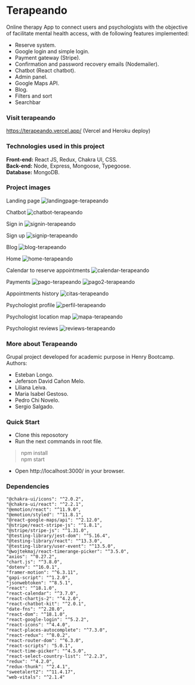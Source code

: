 # Terapeando

Online therapy App to connect users and psychologists with the objective of facilitate mental health access, with de following features implemented:
- Reserve system.
- Google login and simple login.
- Payment gateway (Stripe).
- Confirmation and password recovery emails (Nodemailer).
- Chatbot (React chatbot).
- Admin panel.
- Google Maps API.
- Blog.
- Filters and sort
- Searchbar

### Visit terapeando

https://terapeando.vercel.app/ (Vercel and Heroku deploy)

### Technologies used in this project

<b>Front-end:</b> React JS, Redux, Chakra UI, CSS.</br>
<b>Back-end:</b> Node, Express, Mongoose, Typegoose.</br>
<b>Database:</b> MongoDB.

### Project images

Landing page
![landingpage-terapeando](https://user-images.githubusercontent.com/94813118/177249911-0f954ae7-da3a-4b22-8c42-619a4824b203.png)

Chatbot
![chatbot-terapeando](https://user-images.githubusercontent.com/94813118/177249931-50817dc0-0a4c-4168-bed1-8d82f34fba6e.png)

Sign in
![signin-terapeando](https://user-images.githubusercontent.com/94813118/177249975-ce064b81-c4c2-4c6b-8679-5f82df6d4e58.png)

Sign up
![signip-terapeando](https://user-images.githubusercontent.com/94813118/177249983-1f1500e2-f7aa-44fa-b183-f7aa86caa70e.png)

Blog
![blog-terapeando](https://user-images.githubusercontent.com/94813118/177250011-02107ad4-41fa-42cf-9ee0-ce77fff4e68c.png)

Home
![home-terapeando](https://user-images.githubusercontent.com/94813118/177249946-739ffe29-55a6-48bf-bb6b-467f1cf695b6.png)

Calendar to reserve appointments
![calendar-terapeando](https://user-images.githubusercontent.com/94813118/177249997-5ea6a1b8-2311-4fa5-9d57-18a859fa737f.png)

Payments
![pago-terapeando](https://user-images.githubusercontent.com/94813118/177251251-3b66d92f-538c-4978-bc6d-1b43f1f32764.png)
![pago2-terapeando](https://user-images.githubusercontent.com/94813118/177251260-a3c73bd3-6804-48d9-9e58-c7ec8b01ea44.png)

Appointments history
![citas-terapeando](https://user-images.githubusercontent.com/94813118/177250060-97a0e35b-f13d-408f-befb-243b6b3d9eef.png)

Psychologist profile
![perfil-terapeando](https://user-images.githubusercontent.com/94813118/177250067-49d70e65-8d6b-4c2e-83bd-783d3140b620.png)

Psychologist location map
![mapa-terapeando](https://user-images.githubusercontent.com/94813118/177250077-d54d1481-3cd6-4557-9f81-2e2f9df54c95.png)

Psychologist reviews
![reviews-terapeando](https://user-images.githubusercontent.com/94813118/177250102-81fe04cb-8e65-4cce-a1cd-7fa36d499c45.png)

### More about Terapeando

Grupal project developed for academic purpose in Henry Bootcamp.</br>
Authors:
- Esteban Longo.
- Jeferson David Cañon Melo.
- Liliana Leiva.
- Maria Isabel Gestoso.
- Pedro Chi Novelo.
- Sergio Salgado.

### Quick Start

- Clone this reposotory
- Run the next commands in root file.
> npm install </br>
> npm start
- Open http://localhost:3000/ in your browser.

### Dependencies
    "@chakra-ui/icons": "^2.0.2",
    "@chakra-ui/react": "^2.2.1",
    "@emotion/react": "^11.9.0",
    "@emotion/styled": "^11.8.1",
    "@react-google-maps/api": "^2.12.0",
    "@stripe/react-stripe-js": "^1.8.1",
    "@stripe/stripe-js": "^1.31.0",
    "@testing-library/jest-dom": "^5.16.4",
    "@testing-library/react": "^13.3.0",
    "@testing-library/user-event": "^13.5.0",
    "@wojtekmaj/react-timerange-picker": "^3.5.0",
    "axios": "^0.27.2",
    "chart.js": "^3.8.0",
    "dotenv": "^16.0.1",
    "framer-motion": "^6.3.11",
    "gapi-script": "^1.2.0",
    "jsonwebtoken": "^8.5.1",
    "react": "^18.1.0",
    "react-calendar": "^3.7.0",
    "react-chartjs-2": "^4.2.0",
    "react-chatbot-kit": "^2.0.1",
    "date-fns": "^2.28.0",
    "react-dom": "^18.1.0",
    "react-google-login": "^5.2.2",
    "react-icons": "^4.4.0",
    "react-places-autocomplete": "^7.3.0",
    "react-redux": "^8.0.2",
    "react-router-dom": "^6.3.0",
    "react-scripts": "5.0.1",
    "react-time-picker": "^4.5.0",
    "react-select-country-list": "^2.2.3",
    "redux": "^4.2.0",
    "redux-thunk": "^2.4.1",
    "sweetalert2": "^11.4.17",
    "web-vitals": "^2.1.4"
